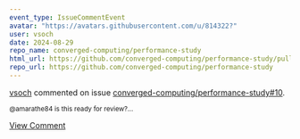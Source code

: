 ```yaml
---
event_type: IssueCommentEvent
avatar: "https://avatars.githubusercontent.com/u/814322?"
user: vsoch
date: 2024-08-29
repo_name: converged-computing/performance-study
html_url: https://github.com/converged-computing/performance-study/pull/10
repo_url: https://github.com/converged-computing/performance-study
---
```


<a href='https://github.com/vsoch' target='_blank'>vsoch</a> commented on issue <a href='https://github.com/converged-computing/performance-study/pull/10' target='_blank'>converged-computing/performance-study#10</a>.

<small>@amarathe84 is this ready for review?...</small>

<a href='https://github.com/converged-computing/performance-study/pull/10' target='_blank'>View Comment</a>
